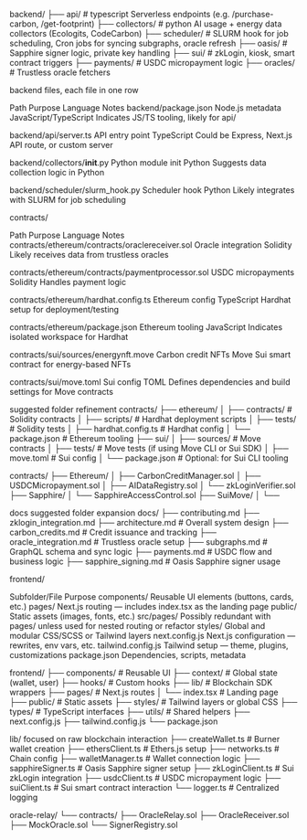 backend/
├── api/                # typescript Serverless endpoints (e.g. /purchase-carbon, /get-footprint)
├── collectors/         # python AI usage + energy data collectors (Ecologits, CodeCarbon)
├── scheduler/          # SLURM hook for job scheduling, Cron jobs for syncing subgraphs, oracle refresh
├── oasis/              # Sapphire signer logic, private key handling
├── sui/                # zkLogin, kiosk, smart contract triggers
├── payments/           # USDC micropayment logic
├── oracles/            # Trustless oracle fetchers


backend files, each file in one row

Path	Purpose	Language	Notes
backend/package.json	Node.js metadata	JavaScript/TypeScript	Indicates JS/TS tooling, likely for api/

backend/api/server.ts	API entry point	TypeScript	Could be Express, Next.js API route, or custom server

backend/collectors/__init__.py	Python module init	Python	Suggests data collection logic in Python

backend/scheduler/slurm_hook.py	Scheduler hook	Python	Likely integrates with SLURM for job scheduling












contracts/

Path	Purpose	Language	Notes
contracts/ethereum/contracts/oraclereceiver.sol	Oracle integration	Solidity	Likely receives data from trustless oracles

contracts/ethereum/contracts/paymentprocessor.sol	USDC micropayments	Solidity	Handles payment logic

contracts/ethereum/hardhat.config.ts	Ethereum config	TypeScript	Hardhat setup for deployment/testing

contracts/ethereum/package.json	Ethereum tooling	JavaScript	Indicates isolated workspace for Hardhat

contracts/sui/sources/energynft.move	Carbon credit NFTs	Move	Sui smart contract for energy-based NFTs

contracts/sui/move.toml	Sui config	TOML	Defines dependencies and build settings for Move contracts

suggested folder refinement
contracts/
├── ethereum/
│   ├── contracts/           # Solidity contracts
│   ├── scripts/             # Hardhat deployment scripts
│   ├── tests/               # Solidity tests
│   ├── hardhat.config.ts    # Hardhat config
│   └── package.json         # Ethereum tooling
├── sui/
│   ├── sources/             # Move contracts
│   ├── tests/               # Move tests (if using Move CLI or Sui SDK)
│   ├── move.toml            # Sui config
│   └── package.json         # Optional: for Sui CLI tooling




contracts/
├── Ethereum/
│   ├── CarbonCreditManager.sol
│   ├── USDCMicropayment.sol
│   ├── AIDataRegistry.sol
│   └── zkLoginVerifier.sol
├── Sapphire/
│   └── SapphireAccessControl.sol
├── SuiMove/
│   └── <Move modules>











docs suggested folder expansion
docs/
├── contributing.md
├── zklogin_integration.md
├── architecture.md          # Overall system design
├── carbon_credits.md        # Credit issuance and tracking
├── oracle_integration.md    # Trustless oracle setup
├── subgraphs.md             # GraphQL schema and sync logic
├── payments.md              # USDC flow and business logic
├── sapphire_signing.md      # Oasis Sapphire signer usage













frontend/

Subfolder/File	Purpose
components/	Reusable UI elements (buttons, cards, etc.)
pages/	Next.js routing — includes index.tsx as the landing page
public/	Static assets (images, fonts, etc.)
src/pages/	Possibly redundant with pages/ unless used for nested routing or refactor
styles/	Global and modular CSS/SCSS or Tailwind layers
next.config.js	Next.js configuration — rewrites, env vars, etc.
tailwind.config.js	Tailwind setup — theme, plugins, customizations
package.json	Dependencies, scripts, metadata

frontend/
├── components/         # Reusable UI
├── context/            # Global state (wallet, user)
├── hooks/              # Custom hooks
├── lib/                # Blockchain SDK wrappers
├── pages/              # Next.js routes
│   └── index.tsx       # Landing page
├── public/             # Static assets
├── styles/             # Tailwind layers or global CSS
├── types/              # TypeScript interfaces
├── utils/              # Shared helpers
├── next.config.js
├── tailwind.config.js
└── package.json











lib/
focused on raw blockchain interaction
├── createWallet.ts         # Burner wallet creation
├── ethersClient.ts         # Ethers.js setup
├── networks.ts             # Chain config
├── walletManager.ts        # Wallet connection logic
├── sapphireSigner.ts       # Oasis Sapphire signer setup
├── zkLoginClient.ts        # Sui zkLogin integration
├── usdcClient.ts           # USDC micropayment logic
├── suiClient.ts            # Sui smart contract interaction
└── logger.ts               # Centralized logging








oracle-relay/
└── contracts/
    ├── OracleRelay.sol
    ├── OracleReceiver.sol
    ├── MockOracle.sol
    └── SignerRegistry.sol


















